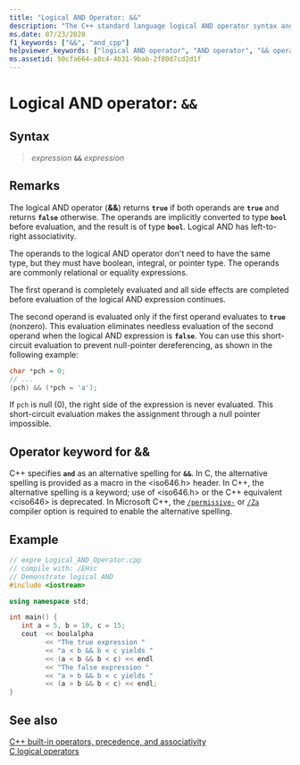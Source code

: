 ```yaml
---
title: "Logical AND Operator: &&"
description: "The C++ standard language logical AND operator syntax and use."
ms.date: 07/23/2020
f1_keywords: ["&&", "and_cpp"]
helpviewer_keywords: ["logical AND operator", "AND operator", "&& operator"]
ms.assetid: 50cfa664-a8c4-4b31-9bab-2f80d7cd2d1f
---
```

# Logical AND operator: `&&`

## Syntax

> *expression* **`&&`** *expression*

## Remarks

The logical AND operator (**&&**) returns **`true`** if both operands are **`true`** and returns **`false`** otherwise. The operands are implicitly converted to type **`bool`** before evaluation, and the result is of type **`bool`**. Logical AND has left-to-right associativity.

The operands to the logical AND operator don't need to have the same type, but they must have boolean, integral, or pointer type. The operands are commonly relational or equality expressions.

The first operand is completely evaluated and all side effects are completed before evaluation of the logical AND expression continues.

The second operand is evaluated only if the first operand evaluates to **`true`** (nonzero). This evaluation eliminates needless evaluation of the second operand when the logical AND expression is **`false`**. You can use this short-circuit evaluation to prevent null-pointer dereferencing, as shown in the following example:

```cpp
char *pch = 0;
// ...
(pch) && (*pch = 'a');
```

If `pch` is null (0), the right side of the expression is never evaluated. This short-circuit evaluation makes the assignment through a null pointer impossible.

## Operator keyword for &&

C++ specifies **`and`** as an alternative spelling for **`&&`**. In C, the alternative spelling is provided as a macro in the \<iso646.h> header. In C++, the alternative spelling is a keyword; use of \<iso646.h> or the C++ equivalent \<ciso646> is deprecated. In Microsoft C++, the [`/permissive-`](../build/reference/permissive-standards-conformance.md) or [`/Za`](../build/reference/za-ze-disable-language-extensions.md) compiler option is required to enable the alternative spelling.

## Example

```cpp
// expre_Logical_AND_Operator.cpp
// compile with: /EHsc
// Demonstrate logical AND
#include <iostream>

using namespace std;

int main() {
   int a = 5, b = 10, c = 15;
   cout  << boolalpha
         << "The true expression "
         << "a < b && b < c yields "
         << (a < b && b < c) << endl
         << "The false expression "
         << "a > b && b < c yields "
         << (a > b && b < c) << endl;
}
```

## See also

[C++ built-in operators, precedence, and associativity](cpp-built-in-operators-precedence-and-associativity.md)<br/>
[C logical operators](../c-language/c-logical-operators.md)
